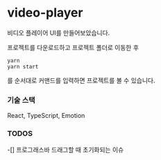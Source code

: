 # video-player

비디오 플레이어 UI를 만들어보았습니다.

프로젝트를 다운로드하고 프로젝트 폴더로 이동한 후

```
yarn
yarn start
```

를 순서대로 커맨드를 입력하면 프로젝트를 볼 수 있습니다.

### 기술 스택

React, TypeScript, Emotion

### TODOS

-[] 프로그래스바 드래그할 때 초기화되는 이슈
